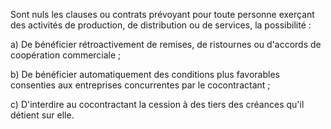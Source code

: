 Sont nuls les clauses ou contrats prévoyant pour toute personne exerçant des activités de production, de distribution ou de services, la possibilité :

a) De bénéficier rétroactivement de remises, de ristournes ou d'accords de coopération commerciale ;

b) De bénéficier automatiquement des conditions plus favorables consenties aux entreprises concurrentes par le cocontractant ;

c) D'interdire au cocontractant la cession à des tiers des créances qu'il détient sur elle.
